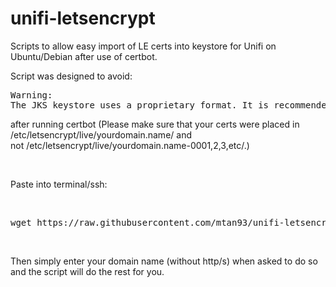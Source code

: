 # unifi-letsencrypt
Scripts to allow easy import of LE certs into keystore for Unifi on Ubuntu/Debian after use of certbot.

<p>Script was designed to avoid:</p>
<pre>Warning:
The JKS keystore uses a proprietary format. It is recommended to migrate to PKCS12 which is an industry standard format using "keytool -importkeystore -srckeystore /var/lib/unifi/keystore -destkeystore /var/lib/unifi/keystore -deststoretype pkcs12".</pre>
<p>after running certbot (Please make sure that your certs were placed in /etc/letsencrypt/live/yourdomain.name/ and not&nbsp;<span>/etc/letsencrypt/live/yourdomain.name-0001,2,3,etc/.)</span></p>
<p>&nbsp;</p>
<p>Paste into terminal/ssh:</p>
<p>&nbsp;</p>
<pre>wget&nbsp;https://raw.githubusercontent.com/mtan93/unifi-letsencrypt/master/unifi_le.sh&nbsp;&amp;&amp; chmod +x unifi_le.sh &amp;&amp; ./unifi_le.sh
</pre>
<p>&nbsp;</p>
<p><span>Then simply enter your domain name (without http/s) when asked to do so and the script will do the rest for you.</span></p>
